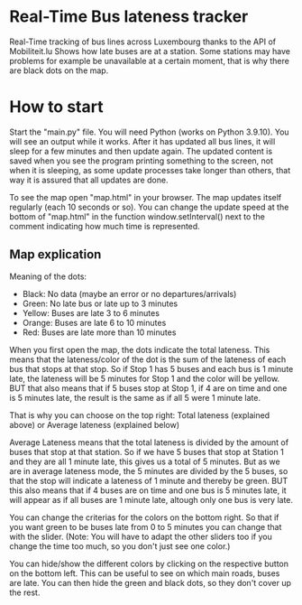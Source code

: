 # Real-Time Bus lateness tracker
Real-Time tracking of bus lines across Luxembourg thanks to the API of Mobiliteit.lu
Shows how late buses are at a station.
Some stations may have problems for example be unavailable at a certain moment, that is why there are black dots on the map.

# How to start
Start the "main.py" file. You will need Python (works on Python 3.9.10).
You will see an output while it works.
After it has updated all bus lines, it will sleep for a few minutes and then update again.
The updated content is saved when you see the program printing something to the screen, not when it is sleeping, as some update processes take longer than others, that way it is assured that all updates are done.

To see the map open "map.html" in your browser.
The map updates itself regularly (each 10 seconds or so). You can change the update speed at the bottom of "map.html" in the function window.setInterval() next to the comment indicating how much time is represented.


## Map explication
Meaning of the dots:
  - Black: No data (maybe an error or no departures/arrivals)
  - Green: No late bus or late up to 3 minutes
  - Yellow: Buses are late 3 to 6 minutes
  - Orange: Buses are late 6 to 10 minutes
  - Red: Buses are late more than 10 minutes

When you first open the map, the dots indicate the total lateness.
This means that the lateness/color of the dot is the sum of the lateness of each bus that stops at that stop.
So if Stop 1 has 5 buses and each bus is 1 minute late, the lateness will be 5 minutes for Stop 1 and the color will be yellow.
BUT that also means that if 5 buses stop at Stop 1, if 4 are on time and one is 5 minutes late, the result is the same as if all 5 were 1 minute late.

That is why you can choose on the top right: Total lateness (explained above) or Average lateness (explained below)

Average Lateness means that the total lateness is divided by the amount of buses that stop at that station.
So if we have 5 buses that stop at Station 1 and they are all 1 minute late, this gives us a total of 5 minutes.
But as we are in average lateness mode, the 5 minutes are divided by the 5 buses, so that the stop will indicate a lateness of 1 minute and thereby be green.
BUT this also means that if 4 buses are on time and one bus is 5 minutes late, it will appear as if all buses are 1 minute late, altough only one bus is very late.

You can change the criterias for the colors on the bottom right.
So that if you want green to be buses late from 0 to 5 minutes you can change that with the slider.
(Note: You will have to adapt the other sliders too if you change the time too much, so you don't just see one color.)

You can hide/show the different colors by clicking on the respective button on the bottom left.
This can be useful to see on which main roads, buses are late. You can then hide the green and black dots, so they don't cover up the rest.



